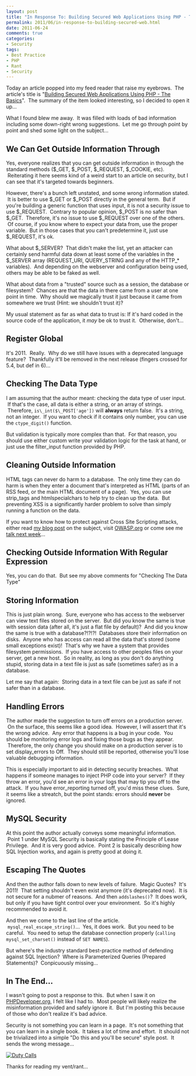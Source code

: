 ```yaml
---
layout: post
title: "In Response To: Building Secured Web Applications Using PHP - The Basics"
permalink: 2011/06/in-response-to-building-secured-web.html
date: 2011-06-24
comments: true
categories:
- Security
tags:
- Best Practice
- PHP
- Rant
- Security
---
```


Today an article popped into my feed reader that raise my eyebrows.  The article's title is "[Building Secured Web Applications Using PHP - The Basics](http://noobcode.blogspot.com/2011/05/building-secured-web-applications-using.html)".  The summary of the item looked interesting, so I decided to open it up...


What I found blew me away.  It was filled with loads of bad information including some down-right wrong suggestions.  Let me go through point by point and shed some light on the subject...

<!--more-->

## We Can Get Outside Information Through



Yes, everyone realizes that you can get outside information in through the standard methods ($\_GET, $\_POST, $\_REQUEST, $\_COOKIE, etc).  Reiterating it here seems kind of a weird start to an article on security, but I can see that it's targeted towards beginners. 


However, there's a bunch left unstated, and some wrong information stated.  It is better to use $\_GET or $\_POST directly in the general term.  But if you're building a generic function that uses input, it is not a security issue to use $\_REQUEST.  Contrary to popular opinion, $\_POST is no safer than $\_GET.  Therefore, it's no issue to use $\_REQUEST over one of the others.  Of course, if you know where to expect your data from, use the proper variable.  But in those cases that you can't predetermine it, just use $\_REQUEST, it's ok.


What about $\_SERVER?  That didn't make the list, yet an attacker can certainly send harmful data down at least some of the variables in the $\_SERVER array (REQUEST\_URI, QUERY\_STRING and any of the HTTP_\* variables).  And depending on the webserver and configuration being used, others may be able to be faked as well. 


What about data from a "trusted" source such as a session, the database or filesystem?  Chances are that the data in there came from a user at one point in time.  Why should we magically trust it just because it came from somewhere we trust (Hint: we shouldn't trust it)? 


My usual statement as far as what data to trust is: If it's hard coded in the source code of the application, it *may* be ok to trust it.  Otherwise, don't...

## Register Global

It's 2011.  Really.  Why do we still have issues with a deprecated language feature?  Thankfully it'll be removed in the next release (fingers crossed for 5.4, but def in 6)...

## Checking The Data Type

I am assuming that the author meant: checking the data type of user input.  If that's the case, all data is either a string, or an array of strings.  Therefore, `is\_int($\_POST['age'])` will **always** return false.  It's a string, not an integer.  If you want to check if it contains only number, you can use the `ctype_digit()` function. 


But validation is typically more complex than that.  For that reason, you should use either custom write your validation logic for the task at hand, or just use the filter_input function provided by PHP. 

## Cleaning Outside Information

HTML tags can never do harm to a database.  The only time they can do harm is when they enter a document that's interpreted as HTML (parts of an RSS feed, or the main HTML document of a page).  Yes, you can use strip_tags and htmlspecialchars to help try to clean up the data.  But preventing XSS is a significantly harder problem to solve than simply running a function on the data. 


If you want to know how to protect against Cross Site Scripting attacks, either read [my blog post](http://blog.ircmaxell.com/2011/04/xss-web-application-security-post-2.html) on the subject, visit [OWASP.org](http://owasp.org/) or come see me [talk next week](http://blog.ircmaxell.com/2011/06/talk-on-xss-nyphp-in-collaboration-with.html)...

## Checking Outside Information With Regular Expression

Yes, you can do that.  But see my above comments for "Checking The Data Type"

## Storing Information

This is just plain wrong.  Sure, everyone who has access to the webserver can view text files stored on the server.  But did you know the same is true with session data (after all, it's just a flat file by default)?  And did you know the same is true with a database?!?!?!  Databases store their information on disks.  Anyone who has access can read all the data that's stored (some small exceptions exist)!  That's why we have a system that provides filesystem permissions.  If you have access to other peoples files on your server, get a new host.  So in reality, as long as you don't do anything stupid, storing data in a text file is just as safe (sometimes safer) as in a database.


Let me say that again:  Storing data in a text file can be just as safe if not safer than in a database. 

## Handling Errors

The author made the suggestion to turn off errors on a production server.  On the surface, this seems like a good idea.  However, I will assert that it's the wrong advice.  Any error that happens is a bug in your code.  You should be monitoring error logs and fixing those bugs as they appear.  Therefore, the only change you should make on a production server is to set display_errors to Off.  They should still be reported, otherwise you'll lose valuable debugging information.


This is especially important to aid in detecting security breaches.  What happens if someone manages to inject PHP code into your server?  If they throw an error, you'd see an error in your logs that may tip you off to the attack.  If you have error_reporting turned off, you'd miss these clues.  Sure, it seems like a streatch, but the point stands: errors should **never** be ignored.

## MySQL Security

At this point the author actually conveys some meaningful information.  Point 1 under MySQL Security is basically stating the Principle of Lease Privilege.  And it is very good advice.  Point 2 is basically describing how SQL Injection works, and again is pretty good at doing it.

## Escaping The Quotes

And then the author falls down to new levels of failure.  Magic Quotes?  It's 2011!  That setting shouldn't even exist anymore (it's deprecated now).  It is not secure for a nubmer of reasons.  And then `addslashes()`?  It does work, but only if you have tight control over your environment.  So it's highly recommended to avoid it.


And then we come to the last line of the article.  `mysql_real_escape_string()`...  Yes, it does work.  But you need to be careful.  You need to setup the database connection properly (`calling mysql_set_charset()` instead of `SET NAMES`). 


But where's the industry standard best-practice method of defending against SQL Injection?  Where is Parameterized Queries (Prepared Statements)?  Conpicuously missing...

## In The End...

I wasn't going to post a response to this.  But when I saw it on [PHPDeveloper.org](http://phpdeveloper.org/), I felt like I had to.  Most people will likely realize the misinformation provided and safely ignore it.  But I'm posting this because of those who don't realize it's bad advice.


Security is not something you can learn in a page.  It's not something that you can learn in a single book.  It takes a lot of time and effort.  It should not be trivialized into a simple "Do this and you'll be secure" style post.  It sends the wrong message...

[![Duty Calls](http://1.bp.blogspot.com/-3-j8ifBTJ5w/TgTUIZqfOJI/AAAAAAAAACM/WEwgXPtHCZQ/s320/duty_calls.png)](http://xkcd.com/386/)

Thanks for reading my vent/rant...
